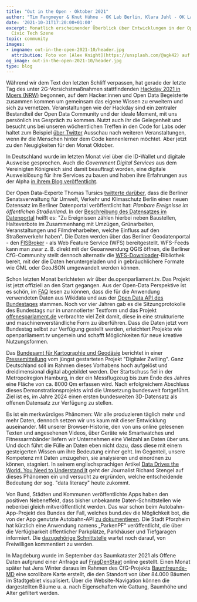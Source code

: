 ```yaml
---
title: "Out in the Open - Oktober 2021"
author: "Tim Fangmeyer & Knut Hühne - OK Lab Berlin, Klara Juhl - OK Lab Osnabrück"
date: '2021-10-31T17:20:00+01:00'
excerpt: Monatlich erscheinender Überblick über Entwicklungen in der Open Data and
  Civic Tech Szene
topic: community
images:
- imgname: out-in-the-open-2021-10/header.jpg
  attribution: Foto von [Alex Knight](https://unsplash.com/@agk42) auf [Unsplash](https://unsplash.com/photos/liWlhUFWp2w)
og_image: out-in-the-open-2021-10/header.jpg
type: blog
---
```

Während wir dem Text den letzten Schliff verpassen, hat gerade der letzte Tag des unter
2G-Vorsichstmaßnahmen stattfindenden [Hackday 2021 in Moers
(NRW)](https://www.codeforniederrhein.de/hackday-2021/) begonnen, auf dem Hacker:innen und Open Data
Begeisterte zusammen kommen um gemeinsam das eigene Wissen zu erweitern und sich zu vernetzen.
Veranstaltungen wie der Hackday sind ein zentraler Bestandteil der Open Data Community und der
ideale Moment, mit uns persönlich ins Gespräch zu kommen. Nutzt auch ihr die Gelegenheit und besucht uns
bei unseren wöchentlichen Treffen in den Code for Labs oder haltet zum Beispiel [über
Twitter](https://twitter.com/codeforde) Ausschau nach weiteren Veranstaltungen, wenn ihr die
Menschen hinter dem Code kennenlernen möchtet. Aber jetzt zu den Neugigkeiten für den Monat Oktober.

In Deutschland wurde im letzten Monat viel über die ID-Wallet und digitale Ausweise gesprochen. Auch
die *Government Digital Services* aus dem Vereinigten Königreich sind damit beauftragt worden, eine
digitale Ausweislösung für ihre Services zu bauen und haben ihre Erfahrungen aus der Alpha [in ihrem
Blog
veröffentlicht](https://gds.blog.gov.uk/2021/10/19/single-sign-on-what-we-learned-during-our-identity-alpha/).

Der Open Data-Experte Thomas Tursics [twitterte
darüber](https://twitter.com/tursics/status/1449404926589906945), dass die Berliner Senatsverwaltung
für Umwelt, Verkehr und Klimaschutz Berlin einen neuen Datensatz im Berliner Datenportal
veröffentlicht hat: *Planbare Ereignisse im öffentlichen Straßenland*. In der [Beschreibung des
Datensatzes im
Datenportal](https://daten.berlin.de/datensaetze/planbare-ereignisse-im-öffentlichen-straßenland-wfs)
heißt es: "Zu Ereignissen zählen hierbei neben Baustellen, Halteverbote im Zusammenhang mit Umzügen,
Grünarbeiten, Veranstaltungen und Filmdreharbeiten, welche Einfluss auf den Straßenverkehr haben".
Die Daten werden über das Berliner Geodatenportal - den
[FISBroker](https://fbinter.stadt-berlin.de/fb/?loginkey=alphaDataStart&alphaDataId=s_ereignisse@senstadt)
\- als Web Feature Service (WFS) bereitgestellt. WFS-Feeds kann man zwar z. B. direkt mit der
Geoanwendung QGIS öffnen, die Berliner CfG-Community stellt dennoch alternativ die
[WFS-Downloader](https://github.com/codeforberlin/wfs-downloader)-Bibliothek bereit, mit der die
Daten heruntergeladen und in gebräuchlichere Formate wie GML oder GeoJSON umgewandelt werden können.

Schon letzten Monat berichteten wir über de.openparliament.tv. Das Projekt ist jetzt offiziell an
den Start gegangen. Aus der Open-Data Perspektive ist es schön, im
[FAQ](https://de.openparliament.tv/faq) lesen zu können, dass die für die Anwendung verwendeten
Daten aus Wikidata und aus der [Open Data API des
Bundestages](https://www.bundestag.de/services/opendata) stammen. Noch vor vier Jahren gab es die
Sitzungprotokolle des Bundestags nur in unannotierter Textform und das Projekt
[offenesparlament.de](https://offenesparlament.de/daten/) verbrachte viel Zeit damit, diese in eine
strukturierte und maschinenverständliche Form zu überführen. Dass  die Daten jetzt vom Bundestag
selbst zur Verfügung gestellt werden, erleichtert Projekte wie openparliament.tv ungemein und
schafft Möglichkeiten für neue kreative Nutzungsformen.

Das [Bundesamt für Kartographie und
Geodäsie](https://www.bkg.bund.de/DE/Home/home.html;jsessionid=70C72947966E2AA3DF6BC92BEA40DE72.live21)
berichtet in einer
[Pressemitteilung](https://www.bkg.bund.de/SharedDocs/Pressemitteilungen/BKG/DE/PM_2021/211013-Digitaler_Zwilling.html)
vom jüngst gestarteten Projekt "Digitaler Zwilling". Ganz Deutschland soll im Rahmen dieses
Vorhabens hoch aufgelöst und dreidimensional digital abgebildet werden. Der Startschuss fiel in der
Metropolregion Hamburg, in der ein Messflugzeug bis zum Ende des Jahres eine Fläche von ca. 8000 Qm
erfassen wird. Nach erfolgreichem Abschluss dieses Demonstrationsprojekts wird die Umsetzung
bundesweit fortgeführt. Ziel ist es, im Jahre 2024 einen ersten bundesweiten 3D-Datensatz als
offenen Datensatz zur Verfügung zu stellen.

Es ist ein merkwürdiges Phänomen: Wir alle produzieren täglich mehr und mehr Daten, dennoch setzen
wir uns kaum mit dieser Entwicklung auseinander. Mit unserer Browser-Historie, den von uns online
gelesenen Texten und angesehenen Videos, über Geräte wie Smartwatches und Fitnessarmbänder liefern
wir Unternehmen eine Vielzahl an Daten über uns. Und doch führt die Fülle an Daten eben nicht dazu,
dass diese mit einem gesteigerten Wissen um ihre Bedeutung einher geht. Im Gegenteil, unsere
Kompetenz mit Daten umzugehen, sie analysieren und einordnen zu können, stagniert. In seinem
englischsprachigen Artikel [Data Drives the World. You Need to Understand
It](https://time.com/6108001/data-protection-richard-stengel/?mc_cid=16112edf1c&mc_eid=db10ddbb6f)
geht der Journalist Richard Stengel auf dieses Phänomen ein und versucht zu ergründen, welche
entscheidende Bedeutung der sog. "data literacy" heute zukommt.


Von Bund, Städten und Kommunen veröffentlichte Apps haben den positiven Nebeneffekt, dass bisher
unbekannte Daten-Schnittstellen wie nebenbei gleich mitveröffentlicht werden. Das war schon beim
Autobahn-App-Projekt des Bundes der Fall, welches bund.dev die Möglichkeit bot, die von der App
genutzte Autobahn-API [zu dokumentieren](https://autobahn.api.bund.dev). Die Stadt Pforzheim hat
kürzlich eine Anwendung namens „ParkenPF“ veröffentlicht, die über die Verfügbarkeit öffentlicher
Parkplätze, Parkhäuser und Tiefgaragen informiert. Die [dazugehörige
Schnittstelle](https://t.co/CXmb2pKR7F?amp=1) wartet noch darauf, von Freiwilligen kommentiert zu
werden.

In Magdeburg wurde im September das Baumkataster 2021 als Offene Daten aufgrund einer Anfrage auf
[FragDenStaat](https://fragdenstaat.de/) online gestellt. Einen Monat später hat  Jens Winter daraus
im Rahmen des CfG-Projekts
[Baumfreunde-MD](https://www.codefor.de/projekte/magdeburg-baumfreunde-md/) eine scrollbare Karte
erstellt, die den Standort von über 84.000 Bäumen im Stadtgebiet visualisiert. Über die
Website-Navigation können die dargestellten Bäume u. a. nach Eigenschaften wie Gattung, Baumhöhe und
Alter gefiltert werden.
